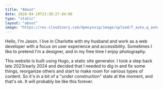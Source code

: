 ```yaml
---
title: "About"
date: 2020-04-10T22:30:27-04:00
type: "static"
layout: "about"
image: "https://res.cloudinary.com/dpmsynxig/image/upload/f_auto,q_auto:good/v1714356040/now-posts/untitled-1-3.jpg"
---
```


Hello, I'm Jason. I live in Charlotte with my husband and work as a web developer with a focus on user experience and accessibility. Sometimes I like to pretend I'm a designer, and in my free time I enjoy photography.

This website is built using Hugo, a static site generator. I took a step back late 2023/early 2024 and decided that I needed to dig in and fix some things, reorganize others and start to make room for various types of content. So it's in a bit of a "under construction" state at the moment, and that's ok. It will probably be like this forever.
